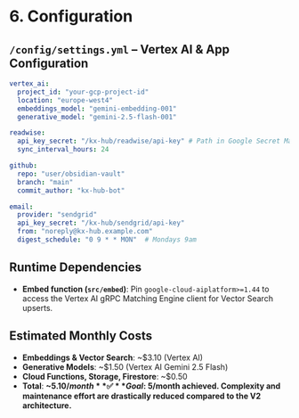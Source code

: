 # 6. Configuration

## `/config/settings.yml` – Vertex AI & App Configuration

```yaml
vertex_ai:
  project_id: "your-gcp-project-id"
  location: "europe-west4"
  embeddings_model: "gemini-embedding-001"
  generative_model: "gemini-2.5-flash-001"

readwise:
  api_key_secret: "/kx-hub/readwise/api-key" # Path in Google Secret Manager
  sync_interval_hours: 24

github:
  repo: "user/obsidian-vault"
  branch: "main"
  commit_author: "kx-hub-bot"

email:
  provider: "sendgrid"
  api_key_secret: "/kx-hub/sendgrid/api-key"
  from: "noreply@kx-hub.example.com"
  digest_schedule: "0 9 * * MON"  # Mondays 9am
```

## Runtime Dependencies
- **Embed function (`src/embed`)**: Pin `google-cloud-aiplatform>=1.44` to access the Vertex AI gRPC Matching Engine client for Vector Search upserts.

## Estimated Monthly Costs
- **Embeddings & Vector Search**: ~$3.10 (Vertex AI)
- **Generative Models**: ~$1.50 (Vertex AI Gemini 2.5 Flash)
- **Cloud Functions, Storage, Firestore**: ~$0.50
- **Total**: **~$5.10/month**
✅ **Goal: ~$5/month achieved. Complexity and maintenance effort are drastically reduced compared to the V2 architecture.**
